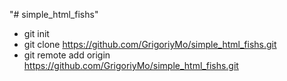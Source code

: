 "# simple_html_fishs" 

- git init
- git clone https://github.com/GrigoriyMo/simple_html_fishs.git
- git remote add origin https://github.com/GrigoriyMo/simple_html_fishs.git
